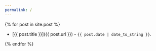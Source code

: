 ```yaml
---
permalink: /
---
```


{% for post in site.post %}

* [{{ post.title }}]({{ post.url }}) - `{{ post.date | date_to_string }}`.

{% endfor %}

